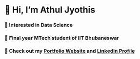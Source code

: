 # 👋 Hi, I’m Athul Jyothis
### 👀 Interested in Data Science
### 🌱 Final year MTech student of IIT Bhubaneswar
### 🔗 Check out my [Portfolio Website](https://jyothisable.netlify.app/) and [LinkedIn Profile](https://www.linkedin.com/in/jyothisable/)
<!-- [![Anurag's GitHub stats](https://github-readme-stats.vercel.app/api?username=jyothisable)](https://github.com/anuraghazra/github-readme-stats)   -->
<!-- [![Top Langs](https://github-readme-stats.vercel.app/api/top-langs/?username=jyothisable)](https://github.com/anuraghazra/github-readme-stats) -->
